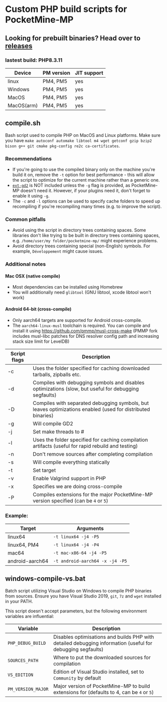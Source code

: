 # Custom PHP build scripts for PocketMine-MP

## Looking for prebuilt binaries? Head over to [releases](https://github.com/Sunch233/PHP-Binaries/releases/latest)

### lastest build: PHP8.3.11

| Device     | PM version | JIT support |
|------------|------------|-------------|
| linux      |  PM4, PM5  |      yes    |
| Windows    |  PM4, PM5  |      yes    |
| MacOS      |  PM4, PM5  |      yes    |
| MacOS(arm) |  PM4, PM5  |      yes    |

## compile.sh

Bash script used to compile PHP on MacOS and Linux platforms. Make sure you have ``make autoconf automake libtool m4 wget getconf gzip bzip2 bison g++ git cmake pkg-config re2c ca-certificates``.

### Recommendations
- If you're going to use the compiled binary only on the machine you're build it on, remove the `-t` option for best performance - this will allow the script to optimize for the current machine rather than a generic one.
- [`ext-gd2`](https://www.php.net/manual/en/book.image.php) is NOT included unless the `-g` flag is provided, as PocketMine-MP doesn't need it. However, if your plugins need it, don't forget to enable it using `-g`.
- The `-c` and `-l` options can be used to specify cache folders to speed up recompiling if you're recompiling many times (e.g. to improve the script).

### Common pitfalls
- Avoid using the script in directory trees containing spaces. Some libraries don't like trying to be built in directory trees containing spaces, e.g. `/home/user/my folder/pocketmine-mp/` might experience problems.
- Avoid directory trees containing special (non-English) symbols. For example, `Développement` might cause issues.

### Additional notes
#### Mac OSX (native compile)
- Most dependencies can be installed using Homebrew
- You will additionally need `glibtool` (GNU libtool, xcode libtool won't work)

#### Android 64-bit (cross-compile)
- Only aarch64 targets are supported for Android cross-compile.
- The `aarch64-linux-musl` toolchain is required. You can compile and install it using https://github.com/pmmp/musl-cross-make (PMMP fork includes musl-libc patches for DNS resolver config path and increasing stack size limit for LevelDB)

| Script flags | Description                                                                                                 |
|--------------|-------------------------------------------------------------------------------------------------------------|
| -c           | Uses the folder specified for caching downloaded tarballs, zipballs etc.                                    |
| -d           | Compiles with debugging symbols and disables optimizations (slow, but useful for debugging segfaults)       |
| -D           | Compiles with separated debugging symbols, but leaves optimizations enabled (used for distributed binaries) |
| -g           | Will compile GD2                                                                                            |
| -j           | Set make threads to #                                                                                       |
| -l           | Uses the folder specified for caching compilation artifacts (useful for rapid rebuild and testing)          |
| -n           | Don't remove sources after completing compilation                                                           |
| -s           | Will compile everything statically                                                                          |
| -t           | Set target                                                                                                  |
| -v           | Enable Valgrind support in PHP                                                                              |
| -x           | Specifies we are doing cross-compile                                                                        |
| -P           | Compiles extensions for the major PocketMine-MP version specified (can be `4` or `5`)                       |

### Example:

| Target          | Arguments                         |
|-----------------|-----------------------------------|
| linux64         | ``-t linux64 -j4 -P5``            |
| linux64, PM4    | ``-t linux64 -j4 -P4``            |
| mac64           | ``-t mac-x86-64 -j4 -P5``         |
| android-aarch64 | ``-t android-aarch64 -x -j4 -P5`` |

## windows-compile-vs.bat

Batch script utilizing Visual Studio on Windows to compile PHP binaries from sources.
Ensure you have Visual Studio 2019, `git`, `7z` and `wget` installed in your PATH.

This script doesn't accept parameters, but the following environment variables are influential:

| Variable | Description                                                                                                        |
| -------- |--------------------------------------------------------------------------------------------------------------------|
| `PHP_DEBUG_BUILD` | Disables optimisations and builds PHP with detailed debugging information (useful for debugging segfaults)|
| `SOURCES_PATH` | Where to put the downloaded sources for compilation                                                          |
| `VS_EDITION` | Edition of Visual Studio installed, set to `Community` by default                                              |
| `PM_VERSION_MAJOR` | Major version of PocketMine-MP to build extensions for (defaults to 4, can be `4` or `5`)                |
